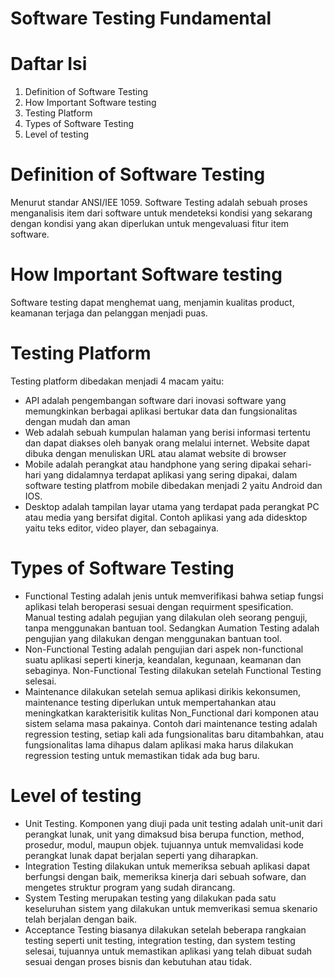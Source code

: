 # **Software Testing Fundamental**
# Daftar Isi
1. Definition of Software Testing
2. How Important Software testing
3. Testing Platform
4. Types of Software Testing
4. Level of testing
# Definition of Software Testing
Menurut standar ANSI/IEE 1059. Software Testing adalah sebuah proses menganalisis item dari software untuk mendeteksi kondisi yang sekarang dengan kondisi yang akan diperlukan untuk mengevaluasi fitur item software.
# How Important Software testing
Software testing dapat menghemat uang, menjamin kualitas product, keamanan terjaga dan pelanggan menjadi puas.
# Testing Platform
Testing platform dibedakan menjadi 4 macam yaitu:
* API adalah pengembangan software dari inovasi software yang memungkinkan berbagai aplikasi bertukar data dan fungsionalitas dengan mudah dan aman
* Web adalah sebuah kumpulan halaman yang berisi informasi tertentu dan dapat diakses oleh banyak orang melalui internet. Website dapat dibuka dengan menuliskan URL atau alamat website di browser
* Mobile adalah perangkat atau handphone yang sering dipakai sehari-hari yang didalamnya terdapat aplikasi yang sering dipakai, dalam software testing platfrom mobile dibedakan menjadi 2 yaitu Android dan IOS.
* Desktop adalah tampilan layar utama yang terdapat pada perangkat PC atau media yang bersifat digital. Contoh aplikasi yang ada didesktop yaitu teks editor, video player, dan sebagainya.
# Types of Software Testing
* Functional Testing adalah jenis untuk memverifikasi bahwa setiap fungsi aplikasi telah beroperasi sesuai dengan requirment spesification. Manual testing adalah pegujian yang dilakulan oleh seorang penguji, tanpa menggunakan bantuan tool. Sedangkan Aumation Testing adalah pengujian yang dilakukan dengan menggunakan bantuan tool.
* Non-Functional Testing adalah pengujian dari aspek non-functional suatu aplikasi seperti kinerja, keandalan, kegunaan, keamanan dan sebaginya. Non-Functional Testing dilakukan setelah Functional Testing selesai.
* Maintenance dilakukan setelah semua aplikasi dirikis kekonsumen, maintenance testing diperlukan untuk mempertahankan atau meningkatkan karakterisitik kulitas Non_Functional dari komponen atau sistem selama masa pakainya. Contoh dari maintenance testing adalah regression testing, setiap kali ada fungsionalitas baru ditambahkan, atau fungsionalitas lama dihapus dalam aplikasi maka harus dilakukan regression testing untuk memastikan tidak ada bug baru.
# Level of testing
* Unit Testing. Komponen yang diuji pada unit testing adalah unit-unit dari perangkat lunak, unit yang dimaksud bisa berupa function, method, prosedur, modul, maupun objek. tujuannya untuk memvalidasi kode perangkat lunak dapat berjalan seperti yang diharapkan.
* Integration Testing dilakukan untuk memeriksa sebuah aplikasi dapat berfungsi dengan baik, memeriksa kinerja dari sebuah sofware, dan mengetes struktur program yang sudah dirancang.
* System Testing merupakan testing yang dilakukan pada satu keseluruhan sistem yang dilakukan untuk memverikasi semua skenario telah berjalan dengan baik.
* Acceptance Testing biasanya dilakukan setelah beberapa rangkaian testing seperti unit testing, integration testing, dan system testing selesai, tujuannya untuk memastikan aplikasi yang telah dibuat sudah sesuai dengan proses bisnis dan kebutuhan atau tidak.
